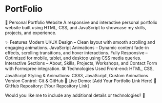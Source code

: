 # PortFolio


🚀 Personal Portfolio Website
A responsive and interactive personal portfolio website built using HTML, CSS, and JavaScript to showcase my skills, projects, and experience.

✨ Features
Modern UI/UX Design – Clean layout with smooth scrolling and engaging animations.
JavaScript Animations – Dynamic content fade-in effects, scrolling transitions, and hover interactions.
Fully Responsive – Optimized for mobile, tablet, and desktop using CSS media queries.
Interactive Sections – About, Skills, Projects, Workshops, and Contact Form with Formspree integration.
🛠️ Technologies Used
Front-end: HTML, CSS, JavaScript
Styling & Animations: CSS3, JavaScript, Custom Animations
Version Control: Git & GitHub
🔗 Live Demo: [Add Your Portfolio Link Here]
📌 GitHub Repository: [Your Repository Link]

Would you like me to include any additional details or technologies? 🚀
